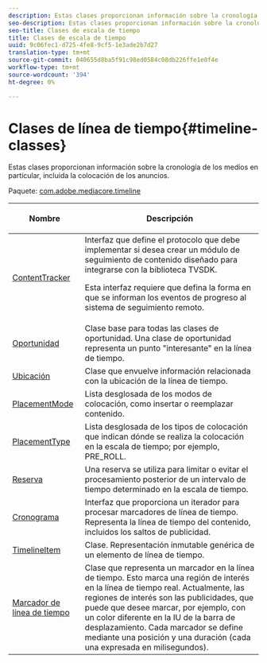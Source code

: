 ```yaml
---
description: Estas clases proporcionan información sobre la cronología de los medios en particular, incluida la colocación de los anuncios.
seo-description: Estas clases proporcionan información sobre la cronología de los medios en particular, incluida la colocación de los anuncios.
seo-title: Clases de escala de tiempo
title: Clases de escala de tiempo
uuid: 9c06fec1-d725-4fe8-9cf5-1e3ade2b7d27
translation-type: tm+mt
source-git-commit: 040655d8ba5f91c98ed0584c08db226ffe1e0f4e
workflow-type: tm+mt
source-wordcount: '394'
ht-degree: 0%

---
```



# Clases de línea de tiempo{#timeline-classes}

Estas clases proporcionan información sobre la cronología de los medios en particular, incluida la colocación de los anuncios.

Paquete: [com.adobe.mediacore.timeline](https://help.adobe.com/en_US/primetime/api/psdk/asdoc-dhls_1.4/com/adobe/mediacore/timeline/package-detail.html)

<table frame="all" colsep="1" rowsep="1" id="table_6752E908BA6546549619994A3F7D5F87"> 
 <thead> 
  <tr rowsep="1"> 
   <th colname="1" class="entry"> Nombre </th> 
   <th colname="2" class="entry"> <p>Descripción </p> </th> 
  </tr> 
 </thead>
 <tbody> 
  <tr rowsep="1"> 
   <td colname="1"> <span class="codeph"> <a href="https://help.adobe.com/en_US/primetime/api/psdk/asdoc-dhls_1.4/com/adobe/mediacore/timeline/ContentTracker.html" format="html" scope="external"> ContentTracker  </a> </span> </td> 
   <td colname="2"> Interfaz que define el protocolo que debe implementar si desea crear un módulo de seguimiento de contenido diseñado para integrarse con la biblioteca TVSDK. <p>Esta interfaz requiere que defina la forma en que se informan los eventos de progreso al sistema de seguimiento remoto. </p> </td> 
  </tr> 
  <tr rowsep="1"> 
   <td colname="1"> <span class="codeph"> <a href="https://help.adobe.com/en_US/primetime/api/psdk/asdoc-dhls_1.4/com/adobe/mediacore/timeline/Opportunity.html" format="html" scope="external"> Oportunidad  </a> </span> </td> 
   <td colname="2"> Clase base para todas las clases de oportunidad. Una clase de oportunidad representa un punto "interesante" en la línea de tiempo. </td> 
  </tr> 
  <tr rowsep="1"> 
   <td colname="1"> <span class="codeph"> <a href="https://help.adobe.com/en_US/primetime/api/psdk/asdoc-dhls_1.4/com/adobe/mediacore/timeline/Placement.html" format="html" scope="external"> Ubicación  </a> </span> </td> 
   <td colname="2"> Clase que envuelve información relacionada con la ubicación de la línea de tiempo. </td> 
  </tr> 
  <tr rowsep="1"> 
   <td colname="1"> <span class="codeph"> <a href="https://help.adobe.com/en_US/primetime/api/psdk/asdoc-dhls_1.4/com/adobe/mediacore/timeline/PlacementMode.html" format="html" scope="external"> PlacementMode  </a> </span> </td> 
   <td colname="2"> Lista desglosada de los modos de colocación, como insertar o reemplazar contenido. </td> 
  </tr> 
  <tr rowsep="1"> 
   <td colname="1"> <span class="codeph"> <a href="https://help.adobe.com/en_US/primetime/api/psdk/asdoc-dhls_1.4/com/adobe/mediacore/timeline/PlacementType.html" format="html" scope="external"> PlacementType  </a> </span> </td> 
   <td colname="2"> Lista desglosada de los tipos de colocación que indican dónde se realiza la colocación en la escala de tiempo; por ejemplo, PRE_ROLL. </td> 
  </tr> 
  <tr rowsep="1"> 
   <td colname="1"> <span class="codeph"> <a href="https://help.adobe.com/en_US/primetime/api/psdk/asdoc-dhls_1.4/com/adobe/mediacore/timeline/Reservation.html" format="html" scope="external"> Reserva  </a> </span> </td> 
   <td colname="2"> Una reserva se utiliza para limitar o evitar el procesamiento posterior de un intervalo de tiempo determinado en la escala de tiempo. </td> 
  </tr> 
  <tr rowsep="1"> 
   <td colname="1"> <span class="codeph"> <a href="https://help.adobe.com/en_US/primetime/api/psdk/asdoc-dhls_1.4/com/adobe/mediacore/timeline/Timeline.html" format="html" scope="external"> Cronograma  </a> </span> </td> 
   <td colname="2"> Interfaz que proporciona un iterador para procesar marcadores de línea de tiempo. Representa la línea de tiempo del contenido, incluidos los saltos de publicidad. </td> 
  </tr> 
  <tr rowsep="1"> 
   <td colname="1"> <span class="codeph"> <a href="https://help.adobe.com/en_US/primetime/api/psdk/asdoc-dhls_1.4/com/adobe/mediacore/timeline/TimelineItem.html" format="html" scope="external"> TimelineItem  </a> </span> </td> 
   <td colname="2"> Clase. Representación inmutable genérica de un elemento de línea de tiempo. </td> 
  </tr> 
  <tr rowsep="1"> 
   <td colname="1"> <span class="codeph"> <a href="https://help.adobe.com/en_US/primetime/api/psdk/asdoc-dhls_1.4/com/adobe/mediacore/timeline/TimelineMarker.html" format="html" scope="external"> Marcador de línea de tiempo  </a> </span> </td> 
   <td colname="2"> Clase que representa un marcador en la línea de tiempo. Esto marca una región de interés en la línea de tiempo real. Actualmente, las regiones de interés son las publicidades, que puede que desee marcar, por ejemplo, con un color diferente en la IU de la barra de desplazamiento. Cada marcador se define mediante una posición y una duración (cada una expresada en milisegundos). </td> 
  </tr> 
 </tbody> 
</table>

